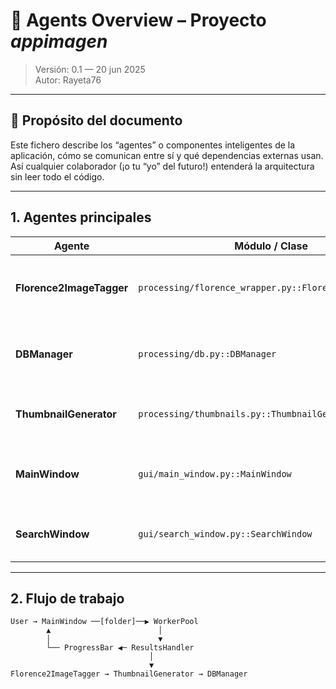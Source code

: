 # 🧩 Agents Overview – Proyecto *appimagen*

> Versión: 0.1 — 20 jun 2025  
> Autor: Rayeta76

---

## 📜 Propósito del documento
Este fichero describe los “agentes” o componentes inteligentes de la aplicación, cómo se comunican entre sí
y qué dependencias externas usan. Así cualquier colaborador (¡o tu “yo” del futuro!) entenderá la arquitectura
sin leer todo el código.

---

## 1. Agentes principales

| Agente | Módulo / Clase | Entradas | Salidas | Responsabilidad |
|--------|----------------|----------|---------|-----------------|
| **Florence2ImageTagger** | `processing/florence_wrapper.py::Florence2ImageTagger` | Ruta de imagen (`str`) | `title:str`, `description:str`, `tags:list[str]` | Invoca el checkpoint local de Florence 2 para generar metadatos. |
| **DBManager** | `processing/db.py::DBManager` | Objetos `ImageRecord` + `TagRecord` | Inserta/actualiza filas en SQLite | Persistir imágenes, etiquetas y relaciones N-a-N. |
| **ThumbnailGenerator** | `processing/thumbnails.py::ThumbnailGenerator` | Ruta de imagen, tamaño (`int`) | Ruta de miniatura | Crear y almacenar miniaturas en `./thumbnails/`. |
| **MainWindow** | `gui/main_window.py::MainWindow` | Señales de GUI | Señales a *workers* | Orquestar selección de carpeta y cola de procesamiento. |
| **SearchWindow** | `gui/search_window.py::SearchWindow` | Texto de búsqueda, filtros | Lista de registros + miniaturas | Consultas `LIKE` en SQLite y renderizado de resultados. |

---

## 2. Flujo de trabajo

```text
User → MainWindow ──[folder]──▶ WorkerPool
        ▲                        │
        │                        ▼
        └── ProgressBar ◀─ ResultsHandler
                               │
                               ▼
Florence2ImageTagger → ThumbnailGenerator → DBManager
